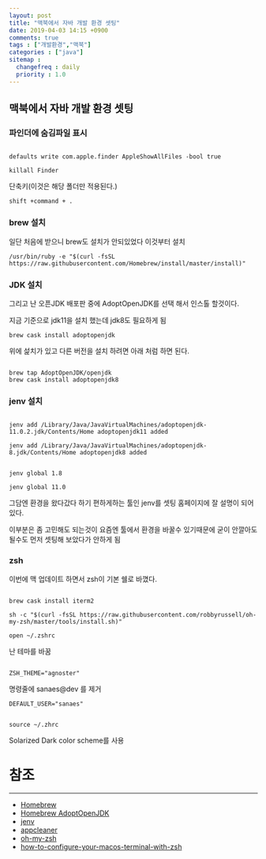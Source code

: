 ```yaml
---
layout: post
title: "맥북에서 자바 개발 환경 셋팅"
date: 2019-04-03 14:15 +0900
comments: true
tags : ["개발환경","맥북"]
categories : ["java"]
sitemap :
  changefreq : daily
  priority : 1.0
---
```


## 맥북에서 자바 개발 환경 셋팅

### 파인더에 숨김파일 표시

```

defaults write com.apple.finder AppleShowAllFiles -bool true

killall Finder

```

단축키(이것은 해당 폴더만 적용된다.)

```
shift +command + .
```

### brew 설치

일단 처음에 받으니 brew도 설치가 안되있었다 이것부터 설치

```
/usr/bin/ruby -e "$(curl -fsSL https://raw.githubusercontent.com/Homebrew/install/master/install)"
```

### JDK 설치

그리고 난 오픈JDK 배포판 중에 AdoptOpenJDK를 선택 해서 인스톨 할것이다.

지금 기준으로 jdk11을 설치 했는데 jdk8도 필요하게 됨

```
brew cask install adoptopenjdk
```

위에 섩치가 있고 다른 버전을 설치 하려면 아래 처럼 하면 된다.

```

brew tap AdoptOpenJDK/openjdk
brew cask install adoptopenjdk8

```

### jenv 설치


```

jenv add /Library/Java/JavaVirtualMachines/adoptopenjdk-11.0.2.jdk/Contents/Home adoptopenjdk11 added

jenv add /Library/Java/JavaVirtualMachines/adoptopenjdk-8.jdk/Contents/Home adoptopenjdk8 added

```

```

jenv global 1.8

jenv global 11.0

```

그담엔 환경을 왔다갔다 하기 편하게하는 툴인 jenv를 셋팅 홈페이지에 잘 설명이 되어 있다.

이부분은 좀 고민해도 되는것이 요즘엔 툴에서 환경을 바꿀수 있기때문에 굳이 안깔아도 될수도 먼저 셋팅해 보았다가 안하게 됨

### zsh

이번에 맥 업데이트 하면서 zsh이 기본 쉘로 바꼈다.

```

brew cask install iterm2

sh -c "$(curl -fsSL https://raw.githubusercontent.com/robbyrussell/oh-my-zsh/master/tools/install.sh)"

open ~/.zshrc

```
난 테마를 바꿈

```

ZSH_THEME="agnoster"

```

명령줄에 sanaes@dev 를 제거 

```
DEFAULT_USER="sanaes"
```


```

source ~/.zhrc

```

Solarized Dark color scheme를 사용


# 참조
-----
* [Homebrew](https://brew.sh/)
* [Homebrew AdoptOpenJDK](https://github.com/AdoptOpenJDK/homebrew-openjdk)
* [jenv](http://www.jenv.be/)
* [appcleaner](https://freemacsoft.net/appcleaner/)
* [oh-my-zsh](https://github.com/robbyrussell/oh-my-zsh/wiki/Themes)
* [how-to-configure-your-macos-terminal-with-zsh](https://www.freecodecamp.org/news/how-to-configure-your-macos-terminal-with-zsh-like-a-pro-c0ab3f3c1156/)

